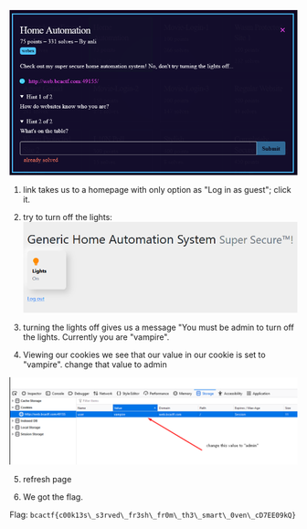 ![question](Screenshot_1.png)
1) link takes us to a homepage with only option as "Log in as guest"; click it.

2) try to turn off the lights: ![Screenshot_2](Screenshot_2.png)

3) turning the lights off gives us a message "You must be admin to turn off the lights. Currently you are "vampire".

4) Viewing our cookies we see that our value in our cookie is set to "vampire". change that value to admin

![admin](admin.png)

5) refresh page

6) We got the flag. 

Flag: ```bcactf{c00k13s\_s3rved\_fr3sh\_fr0m\_th3\_smart\_0ven\_cD7EE09kQ}```